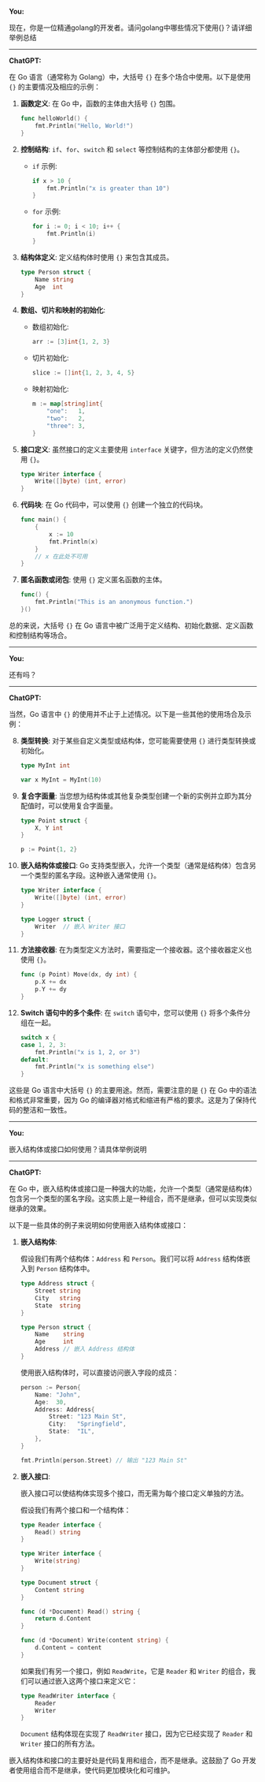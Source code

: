 **You:**

现在，你是一位精通golang的开发者。请问golang中哪些情况下使用{}？请详细举例总结

* * *

**ChatGPT:**

在 Go 语言（通常称为 Golang）中，大括号 `{}` 在多个场合中使用。以下是使用 `{}` 的主要情况及相应的示例：

1. **函数定义**: 在 Go 中，函数的主体由大括号 `{}` 包围。
    
    ```go
    func helloWorld() {
        fmt.Println("Hello, World!")
    }
    ```
    
2. **控制结构**: `if`、`for`、`switch` 和 `select` 等控制结构的主体部分都使用 `{}`。
    
    * `if` 示例:
        
        ```go
        if x > 10 {
            fmt.Println("x is greater than 10")
        }
        ```
        
    * `for` 示例:
        
        ```go
        for i := 0; i < 10; i++ {
            fmt.Println(i)
        }
        ```
        
3. **结构体定义**: 定义结构体时使用 `{}` 来包含其成员。
    
    ```go
    type Person struct {
        Name string
        Age  int
    }
    ```
    
4. **数组、切片和映射的初始化**:
    
    * 数组初始化:
        
        ```go
        arr := [3]int{1, 2, 3}
        ```
        
    * 切片初始化:
        
        ```go
        slice := []int{1, 2, 3, 4, 5}
        ```
        
    * 映射初始化:
        
        ```go
        m := map[string]int{
            "one":   1,
            "two":   2,
            "three": 3,
        }
        ```
        
5. **接口定义**: 虽然接口的定义主要使用 `interface` 关键字，但方法的定义仍然使用 `{}`。
    
    ```go
    type Writer interface {
        Write([]byte) (int, error)
    }
    ```
    
6. **代码块**: 在 Go 代码中，可以使用 `{}` 创建一个独立的代码块。
    
    ```go
    func main() {
        {
            x := 10
            fmt.Println(x)
        }
        // x 在此处不可用
    }
    ```
    
7. **匿名函数或闭包**: 使用 `{}` 定义匿名函数的主体。
    
    ```go
    func() {
        fmt.Println("This is an anonymous function.")
    }()
    ```
    

总的来说，大括号 `{}` 在 Go 语言中被广泛用于定义结构、初始化数据、定义函数和控制结构等场合。

* * *

**You:**

还有吗？

* * *

**ChatGPT:**

当然，Go 语言中 `{}` 的使用并不止于上述情况。以下是一些其他的使用场合及示例：

8. **类型转换**: 对于某些自定义类型或结构体，您可能需要使用 `{}` 进行类型转换或初始化。
    
    ```go
    type MyInt int
    
    var x MyInt = MyInt(10)
    ```
    
9. **复合字面量**: 当您想为结构体或其他复杂类型创建一个新的实例并立即为其分配值时，可以使用复合字面量。
    
    ```go
    type Point struct {
        X, Y int
    }
    
    p := Point{1, 2}
    ```
    
10. **嵌入结构体或接口**: Go 支持类型嵌入，允许一个类型（通常是结构体）包含另一个类型的匿名字段。这种嵌入通常使用 `{}`。
    
    ```go
    type Writer interface {
        Write([]byte) (int, error)
    }
    
    type Logger struct {
        Writer  // 嵌入 Writer 接口
    }
    ```
    
11. **方法接收器**: 在为类型定义方法时，需要指定一个接收器。这个接收器定义也使用 `{}`。
    
    ```go
    func (p Point) Move(dx, dy int) {
        p.X += dx
        p.Y += dy
    }
    ```
    
12. **Switch 语句中的多个条件**: 在 `switch` 语句中，您可以使用 `{}` 将多个条件分组在一起。
    
    ```go
    switch x {
    case 1, 2, 3:
        fmt.Println("x is 1, 2, or 3")
    default:
        fmt.Println("x is something else")
    }
    ```
    

这些是 Go 语言中大括号 `{}` 的主要用途。然而，需要注意的是 `{}` 在 Go 中的语法和格式非常重要，因为 Go 的编译器对格式和缩进有严格的要求。这是为了保持代码的整洁和一致性。

* * *

**You:**

嵌入结构体或接口如何使用？请具体举例说明

* * *

**ChatGPT:**

在 Go 中，嵌入结构体或接口是一种强大的功能，允许一个类型（通常是结构体）包含另一个类型的匿名字段。这实质上是一种组合，而不是继承，但可以实现类似继承的效果。

以下是一些具体的例子来说明如何使用嵌入结构体或接口：

1. **嵌入结构体**:
    
    假设我们有两个结构体：`Address` 和 `Person`。我们可以将 `Address` 结构体嵌入到 `Person` 结构体中。
    
    ```go
    type Address struct {
        Street string
        City   string
        State  string
    }
    
    type Person struct {
        Name    string
        Age     int
        Address // 嵌入 Address 结构体
    }
    ```
    
    使用嵌入结构体时，可以直接访问嵌入字段的成员：
    
    ```go
    person := Person{
        Name: "John",
        Age:  30,
        Address: Address{
            Street: "123 Main St",
            City:   "Springfield",
            State:  "IL",
        },
    }
    
    fmt.Println(person.Street) // 输出 "123 Main St"
    ```
    
2. **嵌入接口**:
    
    嵌入接口可以使结构体实现多个接口，而无需为每个接口定义单独的方法。
    
    假设我们有两个接口和一个结构体：
    
    ```go
    type Reader interface {
        Read() string
    }
    
    type Writer interface {
        Write(string)
    }
    
    type Document struct {
        Content string
    }
    
    func (d *Document) Read() string {
        return d.Content
    }
    
    func (d *Document) Write(content string) {
        d.Content = content
    }
    ```
    
    如果我们有另一个接口，例如 `ReadWrite`，它是 `Reader` 和 `Writer` 的组合，我们可以通过嵌入这两个接口来定义它：
    
    ```go
    type ReadWriter interface {
        Reader
        Writer
    }
    ```
    
    `Document` 结构体现在实现了 `ReadWriter` 接口，因为它已经实现了 `Reader` 和 `Writer` 接口的所有方法。
    

嵌入结构体和接口的主要好处是代码复用和组合，而不是继承。这鼓励了 Go 开发者使用组合而不是继承，使代码更加模块化和可维护。